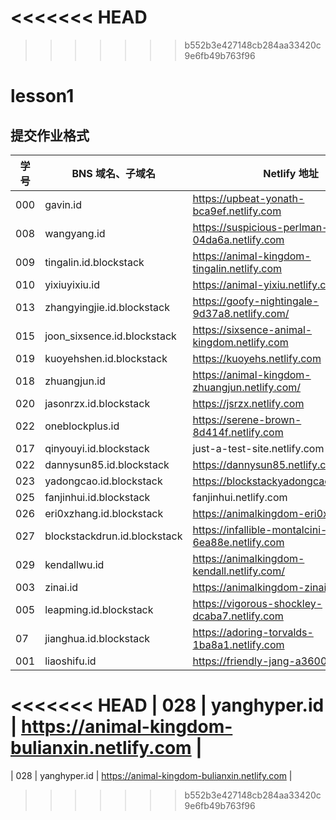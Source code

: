 <<<<<<< HEAD
=======

>>>>>>> b552b3e427148cb284aa33420c9e6fb49b763f96
# lesson1

## 提交作业格式

| 学号 |BNS 域名、子域名 | Netlify 地址 |
|---|---|---|
| 000 | gavin.id | https://upbeat-yonath-bca9ef.netlify.com |
| 008 | wangyang.id | https://suspicious-perlman-04da6a.netlify.com |
| 009 | tingalin.id.blockstack | https://animal-kingdom-tingalin.netlify.com |
| 010 | yixiuyixiu.id | https://animal-yixiu.netlify.com/ |
| 013 | zhangyingjie.id.blockstack | https://goofy-nightingale-9d37a8.netlify.com/ |
| 015 | joon_sixsence.id.blockstack | https://sixsence-animal-kingdom.netlify.com |
| 019 | kuoyehshen.id.blockstack | https://kuoyehs.netlify.com |
| 018 | zhuangjun.id | https://animal-kingdom-zhuangjun.netlify.com/ |
| 020 | jasonrzx.id.blockstack | https://jsrzx.netlify.com |
| 022 | oneblockplus.id | https://serene-brown-8d414f.netlify.com |
| 017 | qinyouyi.id.blockstack | just-a-test-site.netlify.com |
| 022 | dannysun85.id.blockstack | https://dannysun85.netlify.com |
| 023 | yadongcao.id.blockstack | https://blockstackyadongcao.netlify.com/ |
| 025 | fanjinhui.id.blockstack | fanjinhui.netlify.com |
| 026 | eri0xzhang.id.blockstack | https://animalkingdom-eri0x.netlify.com/ |
| 027 | blockstackdrun.id.blockstack | https://infallible-montalcini-6ea88e.netlify.com |
| 029 | kendallwu.id | https://animalkingdom-kendall.netlify.com/ |
| 003 | zinai.id | https://animalkingdom-zinai.netlify.com |
| 005 | leapming.id.blockstack | https://vigorous-shockley-dcaba7.netlify.com |
| 07 | jianghua.id.blockstack | https://adoring-torvalds-1ba8a1.netlify.com |
| 001 | liaoshifu.id | https://friendly-jang-a3600e.netlify.com |
<<<<<<< HEAD
| 028 | yanghyper.id | https://animal-kingdom-bulianxin.netlify.com |
=======
| 028 | yanghyper.id | https://animal-kingdom-bulianxin.netlify.com |
>>>>>>> b552b3e427148cb284aa33420c9e6fb49b763f96
